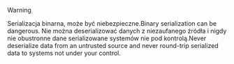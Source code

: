 > [!WARNING]
> <span data-ttu-id="8cb60-101">Serializacja binarna, może być niebezpieczne.</span><span class="sxs-lookup"><span data-stu-id="8cb60-101">Binary serialization can be dangerous.</span></span> <span data-ttu-id="8cb60-102">Nie można deserializować danych z niezaufanego źródła i nigdy nie obustronne dane serializowane systemów nie pod kontrolą.</span><span class="sxs-lookup"><span data-stu-id="8cb60-102">Never deserialize data from an untrusted source and never round-trip serialized data to systems not under your control.</span></span>